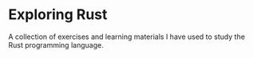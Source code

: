 # Exploring Rust
A collection of exercises and learning materials I have used to study the Rust programming language.
